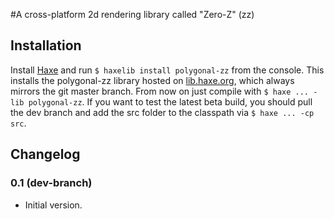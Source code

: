 #A cross-platform 2d rendering library called "Zero-Z" (zz)

## Installation
Install [Haxe](http://haxe.org/download) and run `$ haxelib install polygonal-zz` from the console.
This installs the polygonal-zz library hosted on [lib.haxe.org](http://lib.haxe.org/p/polygonal-zz), which always mirrors the git master branch. From now on just compile with `$ haxe ... -lib polygonal-zz`.
If you want to test the latest beta build, you should pull the dev branch and add the src folder to the classpath via `$ haxe ... -cp src`.

## Changelog

### 0.1 (dev-branch)

* Initial version.
